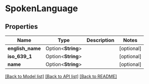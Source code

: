 # SpokenLanguage

## Properties

Name | Type | Description | Notes
------------ | ------------- | ------------- | -------------
**english_name** | Option<**String**> |  | [optional]
**iso_639_1** | Option<**String**> |  | [optional]
**name** | Option<**String**> |  | [optional]

[[Back to Model list]](../README.md#documentation-for-models) [[Back to API list]](../README.md#documentation-for-api-endpoints) [[Back to README]](../README.md)


